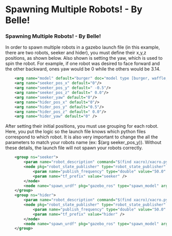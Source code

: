 # Spawning Multiple Robots! - By Belle!

### Spawning Multiple Robots! - By Belle!

In order to spawn multiple robots in a gazebo launch file (in this example, there are two robots, seeker and hider), you must define their x,y,z positions, as shown below. Also shown is setting the yaw, which is used to spin the robot. For example, if one robot was desired to face forward and the other backward, ones yaw would be 0 while the others would be 3.14. 

``` xml
    <arg name="model" default="burger" doc="model type [burger, waffle, waffle_pi]"/>
    <arg name="seeker_pos_x" default="0"/>
    <arg name="seeker_pos_y" default=" -0.5"/>
    <arg name="seeker_pos_z" default=" 0.0"/>
    <arg name="seeker_yaw" default="0"/>
    <arg name="hider_pos_x" default="0"/>
    <arg name="hider_pos_y" default="0.5"/>
    <arg name="hider_pos_z" default=" 0.0"/>
    <arg name="hider_yaw" default="0" />
```

After setting their initial positions, you must use grouping for each robot. Here, you put the logic so the launch file knows which python files correspond to which robot. It is also very important to change the all the parameters to match your robots name (ex: $(arg seeker_pos_y)). Without these details, the launch file will not spawn your robots correctly. 

``` xml
    <group ns="seeker">
        <param name="robot_description" command="$(find xacro)/xacro.py $(find turtlebot3_description)/urdf/turtlebot3_$(arg model).urdf.xacro" />
        <node pkg="robot_state_publisher" type="robot_state_publisher" name="robot_state_publisher" output="screen">
            <param name="publish_frequency" type="double" value="50.0" />
            <param name="tf_prefix" value="seeker" />
        </node>
        <node name="spawn_urdf" pkg="gazebo_ros" type="spawn_model" args="-urdf -model seeker -x $(arg seeker_pos_x) -y $(arg seeker_pos_y) -z $(arg seeker_pos_z)          -Y $(arg seeker_yaw) -param robot_description" />
    </group>
    <group ns="hider">
        <param name="robot_description" command="$(find xacro)/xacro.py $(find turtlebot3_description)/urdf/turtlebot3_$(arg model).urdf.xacro" />
        <node pkg="robot_state_publisher" type="robot_state_publisher" name="robot_state_publisher" output="screen">
            <param name="publish_frequency" type="double" value="50.0" />
            <param name="tf_prefix" value="hider" />
        </node>
        <node name="spawn_urdf" pkg="gazebo_ros" type="spawn_model" args="-urdf -model hider -x $(arg hider_pos_x) -y $(arg hider_pos_y) -z $(arg hider_pos_z) -Y               $(arg hider_yaw) -param robot_description" />
    </group>
```
